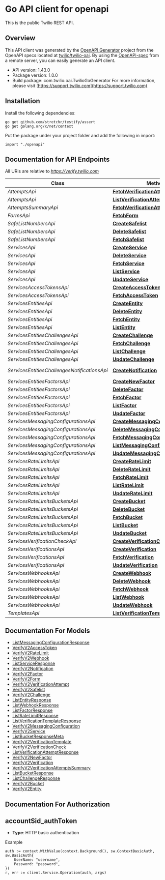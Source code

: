 # Go API client for openapi

This is the public Twilio REST API.

## Overview
This API client was generated by the [OpenAPI Generator](https://openapi-generator.tech) project from the OpenAPI specs located at [twilio/twilio-oai](https://github.com/twilio/twilio-oai/tree/main/spec).  By using the [OpenAPI-spec](https://www.openapis.org/) from a remote server, you can easily generate an API client.

- API version: 1.43.0
- Package version: 1.0.0
- Build package: com.twilio.oai.TwilioGoGenerator
For more information, please visit [https://support.twilio.com](https://support.twilio.com)

## Installation

Install the following dependencies:

```shell
go get github.com/stretchr/testify/assert
go get golang.org/x/net/context
```

Put the package under your project folder and add the following in import:

```golang
import "./openapi"
```

## Documentation for API Endpoints

All URIs are relative to *https://verify.twilio.com*

Class | Method | HTTP request | Description
------------ | ------------- | ------------- | -------------
*AttemptsApi* | [**FetchVerificationAttempt**](docs/AttemptsApi.md#fetchverificationattempt) | **Get** /v2/Attempts/{Sid} | 
*AttemptsApi* | [**ListVerificationAttempt**](docs/AttemptsApi.md#listverificationattempt) | **Get** /v2/Attempts | 
*AttemptsSummaryApi* | [**FetchVerificationAttemptsSummary**](docs/AttemptsSummaryApi.md#fetchverificationattemptssummary) | **Get** /v2/Attempts/Summary | 
*FormsApi* | [**FetchForm**](docs/FormsApi.md#fetchform) | **Get** /v2/Forms/{FormType} | 
*SafeListNumbersApi* | [**CreateSafelist**](docs/SafeListNumbersApi.md#createsafelist) | **Post** /v2/SafeList/Numbers | 
*SafeListNumbersApi* | [**DeleteSafelist**](docs/SafeListNumbersApi.md#deletesafelist) | **Delete** /v2/SafeList/Numbers/{PhoneNumber} | 
*SafeListNumbersApi* | [**FetchSafelist**](docs/SafeListNumbersApi.md#fetchsafelist) | **Get** /v2/SafeList/Numbers/{PhoneNumber} | 
*ServicesApi* | [**CreateService**](docs/ServicesApi.md#createservice) | **Post** /v2/Services | 
*ServicesApi* | [**DeleteService**](docs/ServicesApi.md#deleteservice) | **Delete** /v2/Services/{Sid} | 
*ServicesApi* | [**FetchService**](docs/ServicesApi.md#fetchservice) | **Get** /v2/Services/{Sid} | 
*ServicesApi* | [**ListService**](docs/ServicesApi.md#listservice) | **Get** /v2/Services | 
*ServicesApi* | [**UpdateService**](docs/ServicesApi.md#updateservice) | **Post** /v2/Services/{Sid} | 
*ServicesAccessTokensApi* | [**CreateAccessToken**](docs/ServicesAccessTokensApi.md#createaccesstoken) | **Post** /v2/Services/{ServiceSid}/AccessTokens | 
*ServicesAccessTokensApi* | [**FetchAccessToken**](docs/ServicesAccessTokensApi.md#fetchaccesstoken) | **Get** /v2/Services/{ServiceSid}/AccessTokens/{Sid} | 
*ServicesEntitiesApi* | [**CreateEntity**](docs/ServicesEntitiesApi.md#createentity) | **Post** /v2/Services/{ServiceSid}/Entities | 
*ServicesEntitiesApi* | [**DeleteEntity**](docs/ServicesEntitiesApi.md#deleteentity) | **Delete** /v2/Services/{ServiceSid}/Entities/{Identity} | 
*ServicesEntitiesApi* | [**FetchEntity**](docs/ServicesEntitiesApi.md#fetchentity) | **Get** /v2/Services/{ServiceSid}/Entities/{Identity} | 
*ServicesEntitiesApi* | [**ListEntity**](docs/ServicesEntitiesApi.md#listentity) | **Get** /v2/Services/{ServiceSid}/Entities | 
*ServicesEntitiesChallengesApi* | [**CreateChallenge**](docs/ServicesEntitiesChallengesApi.md#createchallenge) | **Post** /v2/Services/{ServiceSid}/Entities/{Identity}/Challenges | 
*ServicesEntitiesChallengesApi* | [**FetchChallenge**](docs/ServicesEntitiesChallengesApi.md#fetchchallenge) | **Get** /v2/Services/{ServiceSid}/Entities/{Identity}/Challenges/{Sid} | 
*ServicesEntitiesChallengesApi* | [**ListChallenge**](docs/ServicesEntitiesChallengesApi.md#listchallenge) | **Get** /v2/Services/{ServiceSid}/Entities/{Identity}/Challenges | 
*ServicesEntitiesChallengesApi* | [**UpdateChallenge**](docs/ServicesEntitiesChallengesApi.md#updatechallenge) | **Post** /v2/Services/{ServiceSid}/Entities/{Identity}/Challenges/{Sid} | 
*ServicesEntitiesChallengesNotificationsApi* | [**CreateNotification**](docs/ServicesEntitiesChallengesNotificationsApi.md#createnotification) | **Post** /v2/Services/{ServiceSid}/Entities/{Identity}/Challenges/{ChallengeSid}/Notifications | 
*ServicesEntitiesFactorsApi* | [**CreateNewFactor**](docs/ServicesEntitiesFactorsApi.md#createnewfactor) | **Post** /v2/Services/{ServiceSid}/Entities/{Identity}/Factors | 
*ServicesEntitiesFactorsApi* | [**DeleteFactor**](docs/ServicesEntitiesFactorsApi.md#deletefactor) | **Delete** /v2/Services/{ServiceSid}/Entities/{Identity}/Factors/{Sid} | 
*ServicesEntitiesFactorsApi* | [**FetchFactor**](docs/ServicesEntitiesFactorsApi.md#fetchfactor) | **Get** /v2/Services/{ServiceSid}/Entities/{Identity}/Factors/{Sid} | 
*ServicesEntitiesFactorsApi* | [**ListFactor**](docs/ServicesEntitiesFactorsApi.md#listfactor) | **Get** /v2/Services/{ServiceSid}/Entities/{Identity}/Factors | 
*ServicesEntitiesFactorsApi* | [**UpdateFactor**](docs/ServicesEntitiesFactorsApi.md#updatefactor) | **Post** /v2/Services/{ServiceSid}/Entities/{Identity}/Factors/{Sid} | 
*ServicesMessagingConfigurationsApi* | [**CreateMessagingConfiguration**](docs/ServicesMessagingConfigurationsApi.md#createmessagingconfiguration) | **Post** /v2/Services/{ServiceSid}/MessagingConfigurations | 
*ServicesMessagingConfigurationsApi* | [**DeleteMessagingConfiguration**](docs/ServicesMessagingConfigurationsApi.md#deletemessagingconfiguration) | **Delete** /v2/Services/{ServiceSid}/MessagingConfigurations/{Country} | 
*ServicesMessagingConfigurationsApi* | [**FetchMessagingConfiguration**](docs/ServicesMessagingConfigurationsApi.md#fetchmessagingconfiguration) | **Get** /v2/Services/{ServiceSid}/MessagingConfigurations/{Country} | 
*ServicesMessagingConfigurationsApi* | [**ListMessagingConfiguration**](docs/ServicesMessagingConfigurationsApi.md#listmessagingconfiguration) | **Get** /v2/Services/{ServiceSid}/MessagingConfigurations | 
*ServicesMessagingConfigurationsApi* | [**UpdateMessagingConfiguration**](docs/ServicesMessagingConfigurationsApi.md#updatemessagingconfiguration) | **Post** /v2/Services/{ServiceSid}/MessagingConfigurations/{Country} | 
*ServicesRateLimitsApi* | [**CreateRateLimit**](docs/ServicesRateLimitsApi.md#createratelimit) | **Post** /v2/Services/{ServiceSid}/RateLimits | 
*ServicesRateLimitsApi* | [**DeleteRateLimit**](docs/ServicesRateLimitsApi.md#deleteratelimit) | **Delete** /v2/Services/{ServiceSid}/RateLimits/{Sid} | 
*ServicesRateLimitsApi* | [**FetchRateLimit**](docs/ServicesRateLimitsApi.md#fetchratelimit) | **Get** /v2/Services/{ServiceSid}/RateLimits/{Sid} | 
*ServicesRateLimitsApi* | [**ListRateLimit**](docs/ServicesRateLimitsApi.md#listratelimit) | **Get** /v2/Services/{ServiceSid}/RateLimits | 
*ServicesRateLimitsApi* | [**UpdateRateLimit**](docs/ServicesRateLimitsApi.md#updateratelimit) | **Post** /v2/Services/{ServiceSid}/RateLimits/{Sid} | 
*ServicesRateLimitsBucketsApi* | [**CreateBucket**](docs/ServicesRateLimitsBucketsApi.md#createbucket) | **Post** /v2/Services/{ServiceSid}/RateLimits/{RateLimitSid}/Buckets | 
*ServicesRateLimitsBucketsApi* | [**DeleteBucket**](docs/ServicesRateLimitsBucketsApi.md#deletebucket) | **Delete** /v2/Services/{ServiceSid}/RateLimits/{RateLimitSid}/Buckets/{Sid} | 
*ServicesRateLimitsBucketsApi* | [**FetchBucket**](docs/ServicesRateLimitsBucketsApi.md#fetchbucket) | **Get** /v2/Services/{ServiceSid}/RateLimits/{RateLimitSid}/Buckets/{Sid} | 
*ServicesRateLimitsBucketsApi* | [**ListBucket**](docs/ServicesRateLimitsBucketsApi.md#listbucket) | **Get** /v2/Services/{ServiceSid}/RateLimits/{RateLimitSid}/Buckets | 
*ServicesRateLimitsBucketsApi* | [**UpdateBucket**](docs/ServicesRateLimitsBucketsApi.md#updatebucket) | **Post** /v2/Services/{ServiceSid}/RateLimits/{RateLimitSid}/Buckets/{Sid} | 
*ServicesVerificationCheckApi* | [**CreateVerificationCheck**](docs/ServicesVerificationCheckApi.md#createverificationcheck) | **Post** /v2/Services/{ServiceSid}/VerificationCheck | 
*ServicesVerificationsApi* | [**CreateVerification**](docs/ServicesVerificationsApi.md#createverification) | **Post** /v2/Services/{ServiceSid}/Verifications | 
*ServicesVerificationsApi* | [**FetchVerification**](docs/ServicesVerificationsApi.md#fetchverification) | **Get** /v2/Services/{ServiceSid}/Verifications/{Sid} | 
*ServicesVerificationsApi* | [**UpdateVerification**](docs/ServicesVerificationsApi.md#updateverification) | **Post** /v2/Services/{ServiceSid}/Verifications/{Sid} | 
*ServicesWebhooksApi* | [**CreateWebhook**](docs/ServicesWebhooksApi.md#createwebhook) | **Post** /v2/Services/{ServiceSid}/Webhooks | 
*ServicesWebhooksApi* | [**DeleteWebhook**](docs/ServicesWebhooksApi.md#deletewebhook) | **Delete** /v2/Services/{ServiceSid}/Webhooks/{Sid} | 
*ServicesWebhooksApi* | [**FetchWebhook**](docs/ServicesWebhooksApi.md#fetchwebhook) | **Get** /v2/Services/{ServiceSid}/Webhooks/{Sid} | 
*ServicesWebhooksApi* | [**ListWebhook**](docs/ServicesWebhooksApi.md#listwebhook) | **Get** /v2/Services/{ServiceSid}/Webhooks | 
*ServicesWebhooksApi* | [**UpdateWebhook**](docs/ServicesWebhooksApi.md#updatewebhook) | **Post** /v2/Services/{ServiceSid}/Webhooks/{Sid} | 
*TemplatesApi* | [**ListVerificationTemplate**](docs/TemplatesApi.md#listverificationtemplate) | **Get** /v2/Templates | 


## Documentation For Models

 - [ListMessagingConfigurationResponse](docs/ListMessagingConfigurationResponse.md)
 - [VerifyV2AccessToken](docs/VerifyV2AccessToken.md)
 - [VerifyV2RateLimit](docs/VerifyV2RateLimit.md)
 - [VerifyV2Webhook](docs/VerifyV2Webhook.md)
 - [ListServiceResponse](docs/ListServiceResponse.md)
 - [VerifyV2Notification](docs/VerifyV2Notification.md)
 - [VerifyV2Factor](docs/VerifyV2Factor.md)
 - [VerifyV2Form](docs/VerifyV2Form.md)
 - [VerifyV2VerificationAttempt](docs/VerifyV2VerificationAttempt.md)
 - [VerifyV2Safelist](docs/VerifyV2Safelist.md)
 - [VerifyV2Challenge](docs/VerifyV2Challenge.md)
 - [ListEntityResponse](docs/ListEntityResponse.md)
 - [ListWebhookResponse](docs/ListWebhookResponse.md)
 - [ListFactorResponse](docs/ListFactorResponse.md)
 - [ListRateLimitResponse](docs/ListRateLimitResponse.md)
 - [ListVerificationTemplateResponse](docs/ListVerificationTemplateResponse.md)
 - [VerifyV2MessagingConfiguration](docs/VerifyV2MessagingConfiguration.md)
 - [VerifyV2Service](docs/VerifyV2Service.md)
 - [ListBucketResponseMeta](docs/ListBucketResponseMeta.md)
 - [VerifyV2VerificationTemplate](docs/VerifyV2VerificationTemplate.md)
 - [VerifyV2VerificationCheck](docs/VerifyV2VerificationCheck.md)
 - [ListVerificationAttemptResponse](docs/ListVerificationAttemptResponse.md)
 - [VerifyV2NewFactor](docs/VerifyV2NewFactor.md)
 - [VerifyV2Verification](docs/VerifyV2Verification.md)
 - [VerifyV2VerificationAttemptsSummary](docs/VerifyV2VerificationAttemptsSummary.md)
 - [ListBucketResponse](docs/ListBucketResponse.md)
 - [ListChallengeResponse](docs/ListChallengeResponse.md)
 - [VerifyV2Bucket](docs/VerifyV2Bucket.md)
 - [VerifyV2Entity](docs/VerifyV2Entity.md)


## Documentation For Authorization



## accountSid_authToken

- **Type**: HTTP basic authentication

Example

```golang
auth := context.WithValue(context.Background(), sw.ContextBasicAuth, sw.BasicAuth{
    UserName: "username",
    Password: "password",
})
r, err := client.Service.Operation(auth, args)
```

